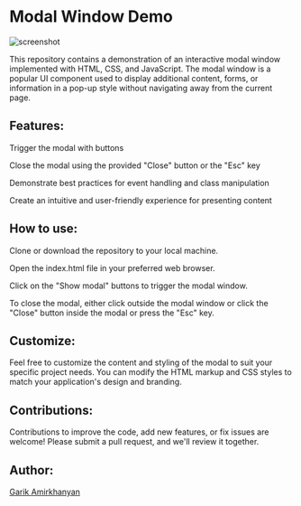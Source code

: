 <h1>Modal Window Demo</h1>

<img src="https://i.imgur.com/hNrj2t5.png" alt="screenshot" />

This repository contains a demonstration of an interactive modal window implemented with HTML, CSS, and JavaScript. The modal window is a popular UI component used to display additional content, forms, or information in a pop-up style without navigating away from the current page.

<h2>Features:</h2>
<p>Trigger the modal with buttons</p>
<p>Close the modal using the provided "Close" button or the "Esc" key</p>
<p>Demonstrate best practices for event handling and class manipulation</p>
<p>Create an intuitive and user-friendly experience for presenting content</p>
<h2>How to use:</h2>

<p>Clone or download the repository to your local machine.</p>
<p>Open the index.html file in your preferred web browser.</p>
<p>Click on the "Show modal" buttons to trigger the modal window.</p>
<p>To close the modal, either click outside the modal window or click the "Close" button inside the modal or press the "Esc" key.</p>
<h2>Customize:</h2>
Feel free to customize the content and styling of the modal to suit your specific project needs. You can modify the HTML markup and CSS styles to match your application's design and branding.

<h2>Contributions:</h2>
Contributions to improve the code, add new features, or fix issues are welcome! Please submit a pull request, and we'll review it together.
<p></p>
<h2>Author:</h2>
<a href="https://github.com/rackkkham">Garik Amirkhanyan</a>

